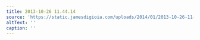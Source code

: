 ```yaml
---
title: 2013-10-26 11.44.14
source: 'https://static.jamesdigioia.com/uploads/2014/01/2013-10-26-11-44-14-scaled.jpg'
altText: ''
caption: ''
---
```


